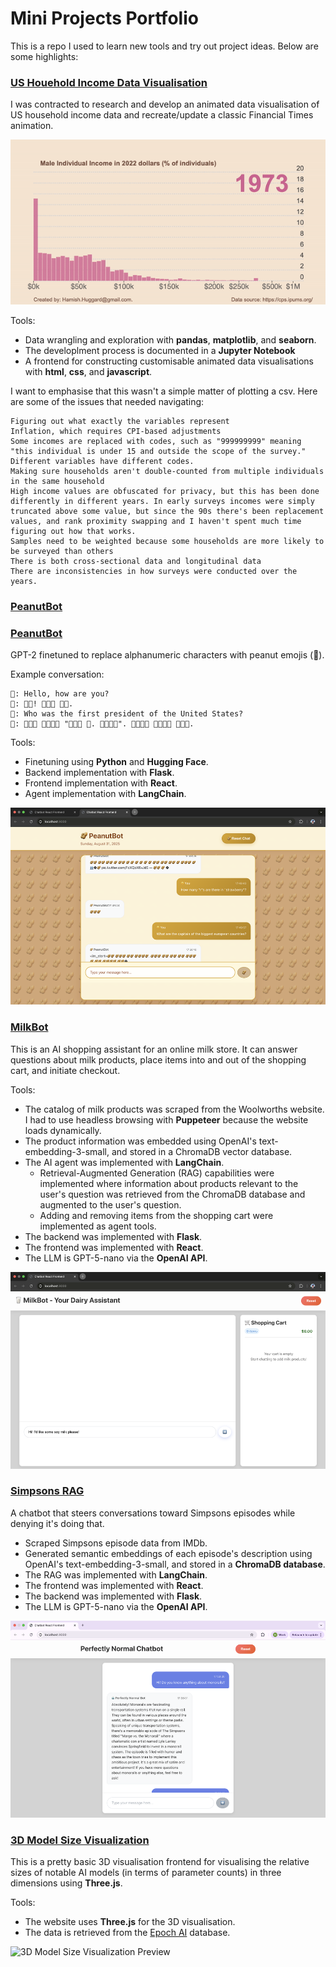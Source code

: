 # Mini Projects Portfolio

This is a repo I used to learn new tools and try out project ideas. Below are some highlights:

### [US Houehold Income Data Visualisation](https://github.com/hamishhuggard/us-income-visualisations/tree/main)

I was contracted to research and develop an animated data visualisation of US household income data and recreate/update a classic Financial Times animation.

![US Household Income Data Visualisation](https://github.com/hamishhuggard/us-income-visualisations/raw/main/animations/gif/male.gif)

Tools:
- Data wrangling and exploration with **pandas**, **matplotlib**, and **seaborn**.
- The developlment process is documented in a **Jupyter Notebook**
- A frontend for constructing customisable animated data visualisations with **html**, **css**, and **javascript**.

I want to emphasise that this wasn't a simple matter of plotting a csv. Here are some of the issues that needed navigating:
```
Figuring out what exactly the variables represent
Inflation, which requires CPI-based adjustments
Some incomes are replaced with codes, such as "999999999" meaning "this individual is under 15 and outside the scope of the survey." Different variables have different codes.
Making sure households aren't double-counted from multiple individuals in the same household
High income values are obfuscated for privacy, but this has been done differently in different years. In early surveys incomes were simply truncated above some value, but since the 90s there's been replacement values, and rank proximity swapping and I haven't spent much time figuring out how that works.
Samples need to be weighted because some households are more likely to be surveyed than others
There is both cross-sectional data and longitudinal data
There are inconsistencies in how surveys were conducted over the years.
```

### [PeanutBot](projects/198-peanutbot/)

### [PeanutBot](projects/198-peanutbot/)

GPT-2 finetuned to replace alphanumeric characters with peanut emojis (🥜).

Example conversation:

```
👋: Hello, how are you?
🤖: 🥜🥜! 🥜🥜🥜 🥜🥜.
👋: Who was the first president of the United States?
🤖: 🥜🥜🥜 🥜🥜🥜🥜 "🥜🥜🥜 🥜. 🥜🥜🥜🥜". 🥜🥜🥜🥜 🥜🥜🥜🥜 🥜🥜🥜.
```

Tools:
- Finetuning using **Python** and **Hugging Face**.
- Backend implementation with **Flask**.
- Frontend implementation with **React**.
- Agent implementation with **LangChain**.

![PeanutBot Preview](projects/198-peanutbot/preview.png)

### [MilkBot](projects/196-milkbot/)

This is an AI shopping assistant for an online milk store. It can answer questions about milk products, place items into and out of the shopping cart, and initiate checkout.

Tools:
- The catalog of milk products was scraped from the Woolworths website. I had to use headless browsing with **Puppeteer** because the website loads dynamically.
- The product information was embedded using OpenAI's text-embedding-3-small, and stored in a ChromaDB vector database.
- The AI agent was implemented with **LangChain**.
  - Retrieval-Augmented Generation (RAG) capabilities were implemented where information about products relevant to the user's question was retrieved from the ChromaDB database and augmented to the user's question.
  - Adding and removing items from the shopping cart were implemented as agent tools.
- The backend was implemented with **Flask**.
- The frontend was implemented with **React**.
- The LLM is GPT-5-nano via the **OpenAI API**.

![MilkBot Preview](projects/196-milkbot/preview.png)

### [Simpsons RAG](projects/192-simpsons-RAG/)

A chatbot that steers conversations toward Simpsons episodes while denying it's doing that.

- Scraped Simpsons episode data from IMDb.
- Generated semantic embeddings of each episode's description using OpenAI's text-embedding-3-small, and stored in a **ChromaDB database**.
- The RAG was implemented with **LangChain**.
- The frontend was implemented with **React**.
- The backend was implemented with **Flask**.
- The LLM is GPT-5-nano via the **OpenAI API**.

![Simpsons RAG Preview](projects/192-simpsons-RAG/preview.png)

### [3D Model Size Visualization](projects/060-cube-zoom-labelled/)

This is a pretty basic 3D visualisation frontend for visualising the relative sizes of notable AI models (in terms of parameter counts) in three dimensions using **Three.js**.

Tools:
- The website uses **Three.js** for the 3D visualisation.
- The data is retrieved from the [Epoch AI](https://epoch.ai) database.

![3D Model Size Visualization Preview](https://hamishhuggard.com/images/model_sizes.png)

<!--
### [Woolworths Clone](projects/146-woolworths/)



**Responsive E-commerce Interface** - Modern grocery store website with:
- **CSS Grid & Flexbox** for responsive layouts
- **Component-based design** with reusable UI elements
- **Mobile-first approach** with adaptive styling
- **Clean, professional aesthetics** mimicking real e-commerce sites

![Woolworths Clone Preview](projects/146-woolworths/preview.png)
-->
